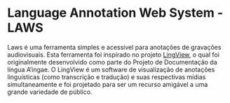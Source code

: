 # Language Annotation Web System - LAWS

Laws é uma ferramenta simples e acessível para anotações de gravações audiovisuais. Esta ferramenta foi inspirado no projeto [LingView](https://github.com/BrownCLPS/LingView'), o qual foi originalmente desenvolvido como parte do  Projeto de Documentação da língua A’ingae. O LingView é um software de visualização de anotações linguísticas (como transcrição e tradução) e suas respectivas mídias simultaneamente e foi  projetado para ser um recurso amigável a uma grande variedade de público.
